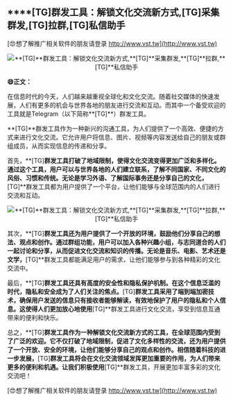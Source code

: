 ## ****[TG]**群发工具：解锁文化交流新方式,**[TG]**采集群发,**[TG]**拉群,**[TG]**私信助手**

[😍想了解推广相关软件的朋友请登录 http://www.vst.tw](http://www.vst.tw)

 <center><img src="https://vst.tw/MP4/tuiguang/png/4.png" alt="**[TG]**群发工具：解锁文化交流新方式,**[TG]**采集群发,**[TG]**拉群,**[TG]**私信助手"></center>

**😄正文：**

在信息时代的今天，人们越来越重视全球化和文化交流。随着社交媒体的快速发展，人们有更多的机会与世界各地的朋友进行交流和互动。而其中一个备受欢迎的工具就是Telegram（以下简称**[TG]**）群发工具。

**[TG]**群发工具作为一种新兴的沟通工具，为人们提供了一个高效、便捷的方式来进行文化交流。它允许用户将信息、图片、视频等内容发送给自己的朋友或群组成员，从而实现信息的传递和分享。

首先，**[TG]**群发工具打破了地域限制，使得文化交流变得更加广泛和多样化。通过这个工具，用户可以与世界各地的人们建立联系，了解不同国家、不同文化的风俗、习惯和传统。无论是学习外语、了解国际事务还是分享自己的文化，**[TG]**群发工具都为用户提供了一个平台，让他们能够与全球范围内的人们进行交流和互动。

 <center><img src="https://vst.tw/MP4/tuiguang/png/7.png" alt="**[TG]**群发工具：解锁文化交流新方式,**[TG]**采集群发,**[TG]**拉群,**[TG]**私信助手"></center>

其次，**[TG]**群发工具还为用户提供了一个开放的环境，鼓励他们分享自己的想法、观点和创作。通过群组功能，用户可以加入各种兴趣小组，与志同道合的人们一起讨论和分享，从而促进文化交流和知识的传播。无论是音乐、电影、艺术还是文学，**[TG]**群发工具都能满足用户的需求，让他们能够参与到各种精彩的文化交流中。

最后，**[TG]**群发工具还具有高度的安全性和隐私保护机制。在这个信息泛滥的时代，隐私和安全成为了人们关注的焦点。**[TG]**群发工具采用了端到端加密技术，确保用户发送的信息只有接收者能够解读，有效地保护了用户的隐私和个人信息。这使得人们更加放心地使用**[TG]**群发工具进行文化交流，享受到信息互通带来的便利和快乐。

总之，**[TG]**群发工具作为一种解锁文化交流新方式的工具，在全球范围内受到了广泛的欢迎。它不仅打破了地域限制，促进了文化多样性的交流，还为用户提供了一个开放、安全的环境，让他们能够分享自己的观点和创作。相信随着科技的进一步发展，**[TG]**群发工具将会在文化交流领域发挥更加重要的作用，为人们带来更多的便利和机遇。让我们积极使用**[TG]**群发工具，开展更加丰富多彩的文化交流吧！

[😍想了解推广相关软件的朋友请登录 http://www.vst.tw](http://www.vst.tw)



